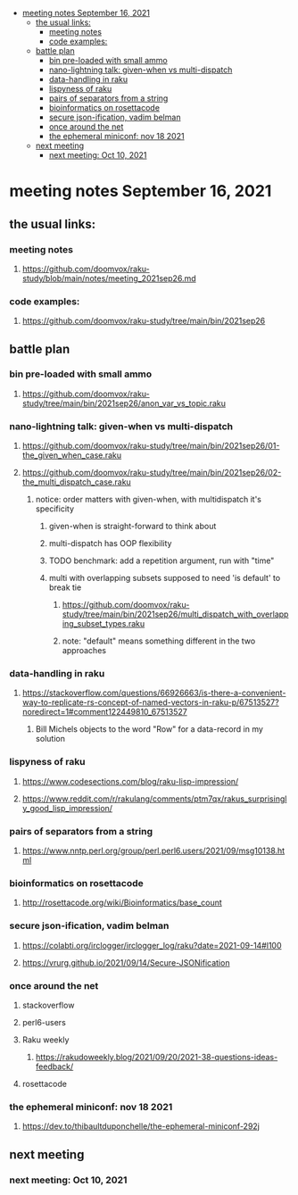- [meeting notes September 16, 2021](#orgc08c1b1)
  - [the usual links:](#orge92e011)
    - [meeting notes](#org5469cc7)
    - [code examples:](#orgefc5833)
  - [battle plan](#orgcb8eb22)
    - [bin pre-loaded with small ammo](#org26ad25f)
    - [nano-lightning talk: given-when vs multi-dispatch](#org934b130)
    - [data-handling in raku](#org805f470)
    - [lispyness of raku](#orgbd5bc74)
    - [pairs of separators from a string](#orgeb1d50c)
    - [bioinformatics on rosettacode](#orgd1ef075)
    - [secure json-ification, vadim belman](#orged7cbd2)
    - [once around the net](#org83de307)
    - [the ephemeral miniconf: nov 18 2021](#orgcc966bb)
  - [next meeting](#orgcfacd76)
    - [next meeting: Oct 10, 2021](#org17f68b5)


<a id="orgc08c1b1"></a>

# meeting notes September 16, 2021


<a id="orge92e011"></a>

## the usual links:


<a id="org5469cc7"></a>

### meeting notes

1.  <https://github.com/doomvox/raku-study/blob/main/notes/meeting_2021sep26.md>


<a id="orgefc5833"></a>

### code examples:

1.  <https://github.com/doomvox/raku-study/tree/main/bin/2021sep26>


<a id="orgcb8eb22"></a>

## battle plan


<a id="org26ad25f"></a>

### bin pre-loaded with small ammo

1.  <https://github.com/doomvox/raku-study/tree/main/bin/2021sep26/anon_var_vs_topic.raku>


<a id="org934b130"></a>

### nano-lightning talk: given-when vs multi-dispatch

1.  <https://github.com/doomvox/raku-study/tree/main/bin/2021sep26/01-the_given_when_case.raku>

2.  <https://github.com/doomvox/raku-study/tree/main/bin/2021sep26/02-the_multi_dispatch_case.raku>

    1.  notice: order matters with given-when, with multidispatch it's specificity
    
        1.  given-when is straight-forward to think about
        
        2.  multi-dispatch has OOP flexibility
        
        3.  TODO benchmark: add a repetition argument, run with "time"
        
        4.  multi with overlapping subsets supposed to need 'is default' to break tie
        
            1.  <https://github.com/doomvox/raku-study/tree/main/bin/2021sep26/multi_dispatch_with_overlapping_subset_types.raku>
            
            2.  note: "default" means something different in the two approaches


<a id="org805f470"></a>

### data-handling in raku

1.  <https://stackoverflow.com/questions/66926663/is-there-a-convenient-way-to-replicate-rs-concept-of-named-vectors-in-raku-p/67513527?noredirect=1#comment122449810_67513527>

    1.  Bill Michels objects to the word "Row" for a data-record in my solution


<a id="orgbd5bc74"></a>

### lispyness of raku

1.  <https://www.codesections.com/blog/raku-lisp-impression/>

2.  <https://www.reddit.com/r/rakulang/comments/ptm7qx/rakus_surprisingly_good_lisp_impression/>


<a id="orgeb1d50c"></a>

### pairs of separators from a string

1.  <https://www.nntp.perl.org/group/perl.perl6.users/2021/09/msg10138.html>


<a id="orgd1ef075"></a>

### bioinformatics on rosettacode

1.  <http://rosettacode.org/wiki/Bioinformatics/base_count>


<a id="orged7cbd2"></a>

### secure json-ification, vadim belman

1.  <https://colabti.org/irclogger/irclogger_log/raku?date=2021-09-14#l100>

2.  <https://vrurg.github.io/2021/09/14/Secure-JSONification>


<a id="org83de307"></a>

### once around the net

1.  stackoverflow

2.  perl6-users

3.  Raku weekly

    1.  <https://rakudoweekly.blog/2021/09/20/2021-38-questions-ideas-feedback/>

4.  rosettacode


<a id="orgcc966bb"></a>

### the ephemeral miniconf: nov 18 2021

1.  <https://dev.to/thibaultduponchelle/the-ephemeral-miniconf-292j>


<a id="orgcfacd76"></a>

## next meeting


<a id="org17f68b5"></a>

### next meeting: Oct 10, 2021
